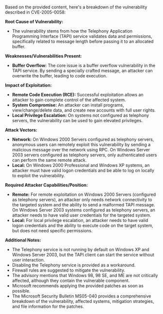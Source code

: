 Based on the provided content, here's a breakdown of the vulnerability described in CVE-2005-0058:

**Root Cause of Vulnerability:**

*   The vulnerability stems from how the Telephony Application Programming Interface (TAPI) service validates data and permissions, specifically related to message length before passing it to an allocated buffer.

**Weaknesses/Vulnerabilities Present:**

*   **Buffer Overflow:** The core issue is a buffer overflow vulnerability in the TAPI service. By sending a specially crafted message, an attacker can overwrite the buffer, leading to code execution.

**Impact of Exploitation:**

*   **Remote Code Execution (RCE):** Successful exploitation allows an attacker to gain complete control of the affected system.
*   **System Compromise:** An attacker can install programs, view/change/delete data, and create new accounts with full user rights.
*   **Local Privilege Escalation:** On systems not configured as telephony servers, the vulnerability can be used to gain elevated privileges.

**Attack Vectors:**

*   **Network:** On Windows 2000 Servers configured as telephony servers, anonymous users can remotely exploit this vulnerability by sending a malicious message over the network using RPC. On Windows Server 2003 servers configured as telephony servers, only authenticated users can perform the same remote attack.
*   **Local:** On Windows 2000 Professional and Windows XP systems, an attacker must have valid logon credentials and be able to log on locally to exploit the vulnerability.

**Required Attacker Capabilities/Position:**

*   **Remote:** For remote exploitation on Windows 2000 Servers (configured as telephony servers), an attacker only needs network connectivity to the targeted system and the ability to send a malformed TAPI message. On Windows Server 2003 systems configured as telephony servers, an attacker needs to have valid user credentials for the targeted system.
*   **Local:** For local privilege escalation, an attacker needs to have valid logon credentials and the ability to execute code on the target system, but does not need specific permissions.

**Additional Notes:**

*   The Telephony service is not running by default on Windows XP and Windows Server 2003, but the TAPI client can start the service without user interaction.
*   Disabling the Telephony service is provided as a workaround.
*   Firewall rules are suggested to mitigate the vulnerability.
*   The advisory mentions that Windows 98, 98 SE, and ME are not critically affected, although they contain the vulnerable component.
*   Microsoft recommends applying the provided patches as soon as possible.
*   The Microsoft Security Bulletin MS05-040 provides a comprehensive breakdown of the vulnerability, affected systems, mitigation strategies, and file information for the patches.